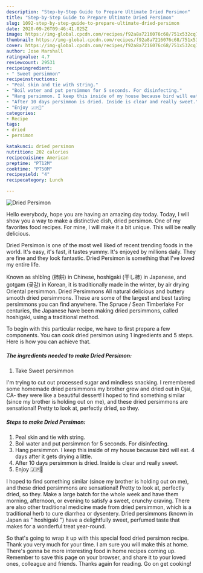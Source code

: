 ```yaml
---
description: "Step-by-Step Guide to Prepare Ultimate Dried Persimon"
title: "Step-by-Step Guide to Prepare Ultimate Dried Persimon"
slug: 1092-step-by-step-guide-to-prepare-ultimate-dried-persimon
date: 2020-09-26T09:46:41.025Z
image: https://img-global.cpcdn.com/recipes/f92a8a7216076c68/751x532cq70/dried-persimon-recipe-main-photo.jpg
thumbnail: https://img-global.cpcdn.com/recipes/f92a8a7216076c68/751x532cq70/dried-persimon-recipe-main-photo.jpg
cover: https://img-global.cpcdn.com/recipes/f92a8a7216076c68/751x532cq70/dried-persimon-recipe-main-photo.jpg
author: Jose Marshall
ratingvalue: 4.7
reviewcount: 29531
recipeingredient:
- " Sweet persimmon"
recipeinstructions:
- "Peal skin and tie with string."
- "Boil water and put persimmon for 5 seconds. For disinfecting."
- "Hang persimmon. I keep this inside of my house because bird will eat. 4 days after it gets drying a little."
- "After 10 days persimmon is dried. Inside is clear and really sweet."
- "Enjoy 🇯🇵🥰"
categories:
- Recipe
tags:
- dried
- persimon

katakunci: dried persimon 
nutrition: 202 calories
recipecuisine: American
preptime: "PT12M"
cooktime: "PT50M"
recipeyield: "4"
recipecategory: Lunch

---
```



![Dried Persimon](https://img-global.cpcdn.com/recipes/f92a8a7216076c68/751x532cq70/dried-persimon-recipe-main-photo.jpg)

Hello everybody, hope you are having an amazing day today. Today, I will show you a way to make a distinctive dish, dried persimon. One of my favorites food recipes. For mine, I will make it a bit unique. This will be really delicious.

Dried Persimon is one of the most well liked of recent trending foods in the world. It's easy, it's fast, it tastes yummy. It's enjoyed by millions daily. They are fine and they look fantastic. Dried Persimon is something that I've loved my entire life.

Known as shìbǐng (柿餅) in Chinese, hoshigaki (干し柿) in Japanese, and gotgam (곶감) in Korean, it is traditionally made in the winter, by air drying Oriental persimmon. Dried Persimmons All natural delicious and buttery smooth dried persimmons. These are some of the largest and best tasting persimmons you can find anywhere. The Spruce / Sean Timberlake For centuries, the Japanese have been making dried persimmons, called hoshigaki, using a traditional method.


To begin with this particular recipe, we have to first prepare a few components. You can cook dried persimon using 1 ingredients and 5 steps. Here is how you can achieve that.

<!--inarticleads1-->

##### The ingredients needed to make Dried Persimon:

1. Take  Sweet persimmon


I&#39;m trying to cut out processed sugar and mindless snacking. I remembered some homemade dried persimmons my brother grew and dried out in Ojai, CA- they were like a beautiful dessert! I hoped to find something similar (since my brother is holding out on me), and these dried persimmons are sensational! Pretty to look at, perfectly dried, so they. 

<!--inarticleads2-->

##### Steps to make Dried Persimon:

1. Peal skin and tie with string.
1. Boil water and put persimmon for 5 seconds. For disinfecting.
1. Hang persimmon. I keep this inside of my house because bird will eat. 4 days after it gets drying a little.
1. After 10 days persimmon is dried. Inside is clear and really sweet.
1. Enjoy 🇯🇵🥰


I hoped to find something similar (since my brother is holding out on me), and these dried persimmons are sensational! Pretty to look at, perfectly dried, so they. Make a large batch for the whole week and have them morning, afternoon, or evening to satisfy a sweet, crunchy craving. There are also other traditional medicine made from dried persimmon, which is a traditional herb to cure diarrhea or dysentery. Dried persimmons (known in Japan as &#34; hoshigaki &#34;) have a delightfully sweet, perfumed taste that makes for a wonderful treat year-round. 

So that's going to wrap it up with this special food dried persimon recipe. Thank you very much for your time. I am sure you will make this at home. There's gonna be more interesting food in home recipes coming up. Remember to save this page on your browser, and share it to your loved ones, colleague and friends. Thanks again for reading. Go on get cooking!
